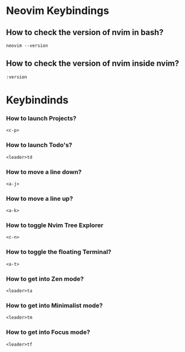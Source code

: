 # Neovim Keybindings

## How to check the version of nvim in bash?

`neovim --version`

## How to check the version of nvim inside nvim?

`:version`

# Keybindinds

### How to launch Projects?

`<c-p>`

### How to launch Todo's?

`<leader>td`

### How to move a line down?

`<a-j>`

### How to move a line up?

`<a-k>`

### How to toggle Nvim Tree Explorer

`<c-n>`

### How to toggle the floating Terminal?

`<a-t>`

### How to get into Zen mode?

`<leader>ta`

### How to get into Minimalist mode?

`<leader>tm`

### How to get into Focus mode?

`<leader>tf`
